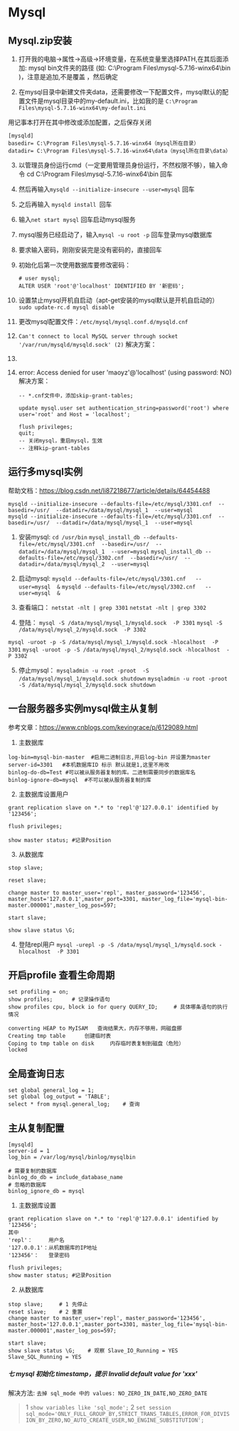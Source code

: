 # Mysql
## Mysql.zip安装

1.  打开我的电脑->属性->高级->环境变量，在系统变量里选择PATH,在其后面添加: mysql bin文件夹的路径 (如: C:\Program Files\mysql-5.7.16-winx64\bin )，注意是追加,不是覆盖 ，然后确定


2.  在mysql目录中新建文件夹data，还需要修改一下配置文件，mysql默认的配置文件是mysql目录中的my-default.ini，比如我的是
`C:\Program Files\mysql-5.7.16-winx64\my-default.ini`

用记事本打开在其中修改或添加配置，之后保存关闭
```
[mysqld]
basedir= C:\Program Files\mysql-5.7.16-winx64（mysql所在目录）
datadir= C:\Program Files\mysql-5.7.16-winx64\data（mysql所在目录\data）
```

3.  以管理员身份运行cmd（一定要用管理员身份运行，不然权限不够），输入命令 cd C:\Program Files\mysql-5.7.16-winx64\bin  回车

4.  然后再输入`mysqld --initialize-insecure --user=mysql` 回车

5.  之后再输入 `mysqld install `回车

6.  输入`net start mysql` 回车启动mysql服务

7.  mysql服务已经启动了，输入`mysql -u root -p` 回车登录mysql数据库

8.  要求输入密码，刚刚安装完是没有密码的，直接回车

9.  初始化后第一次使用数据库要修改密码：
	```
	# user mysql;
	ALTER USER 'root'@'localhost' IDENTIFIED BY '新密码';
	```

10. 设置禁止mysql开机自启动（apt-get安装的mysql默认是开机自启动的）
	`sudo update-rc.d mysql disable`

11. 更改mysql配置文件：`/etc/mysql/mysql.conf.d/mysqld.cnf`

12. `Can't connect to local MySQL server through socket '/var/run/mysqld/mysqld.sock' (2)`
	解决方案：

13. 

14. error: Access denied for user 'maoyz'@'localhost' (using password: NO)
    解决方案：

    ```mysql
    -- *.cnf文件中，添加skip-grant-tables;
    
    update mysql.user set authentication_string=password('root') where user='root' and Host = 'localhost';
    
    flush privileges;
    quit;
    -- 关闭mysql，重启mysql，生效
    -- 注释kip-grant-tables
    ```


## 运行多mysql实例

帮助文档：https://blog.csdn.net/li87218677/article/details/64454488

```mysql
mysqld --initialize-insecure --defaults-file=/etc/mysql/3301.cnf  --basedir=/usr/  --datadir=/data/mysql/mysql_1  --user=mysql
mysqld --initialize-insecure --defaults-file=/etc/mysql/3301.cnf  --basedir=/usr/  --datadir=/data/mysql/mysql_1  --user=mysql
```

1. 安装mysql:
`cd /usr/bin`
`mysql_install_db --defaults-file=/etc/mysql/3301.cnf  --basedir=/usr/  --datadir=/data/mysql/mysql_1  --user=mysql`
`mysql_install_db --defaults-file=/etc/mysql/3302.cnf  --basedir=/usr/  --datadir=/data/mysql/mysql_2  --user=mysql`

2. 启动mysql:
`mysqld --defaults-file=/etc/mysql/3301.cnf   --user=mysql  &`
`mysqld --defaults-file=/etc/mysql/3302.cnf   --user=mysql  &`

3. 查看端口：
`netstat -nlt | grep 3301`
`netstat -nlt | grep 3302`

4. 登陆：
`mysql -S /data/mysql/mysql_1/mysqld.sock  -P 3301`
`mysql -S /data/mysql/mysql_2/mysqld.sock  -P 3302`

`mysql -uroot -p -S /data/mysql/mysql_1/mysqld.sock -hlocalhost  -P 3301`
`mysql -uroot -p -S /data/mysql/mysql_2/mysqld.sock -hlocalhost  -P 3302`

5. 停止mysql：
`mysqladmin -u root -proot  -S /data/mysql/mysql_1/mysqld.sock shutdown`
`mysqladmin -u root -proot  -S /data/mysql/mysql_2/mysqld.sock shutdown`


## 一台服务器多实例mysql做主从复制

参考文章：https://www.cnblogs.com/kevingrace/p/6129089.html

1.	主数据库
```mysql
log-bin=mysql-bin-master  #启用二进制日志,开启log-bin 并设置为master
server-id=3301   #本机数据库ID 标示 默认就是1,这里不用改
binlog-do-db=Test #可以被从服务器复制的库。二进制需要同步的数据库名
binlog-ignore-db=mysql  #不可以被从服务器复制的库
```

2. 主数据库设置用户
```mysql
grant replication slave on *.* to 'repl'@'127.0.0.1' identified by '123456';

flush privileges;

show master status;	#记录Position
```

3. 从数据库
```mysql
stop slave;

reset slave;

change master to master_user='repl', master_password='123456', master_host='127.0.0.1',master_port=3301, master_log_file='mysql-bin-master.000001',master_log_pos=597;

start slave;

show slave status \G;
```

4. 登陆repl用户
`mysql -urepl -p -S /data/mysql/mysql_1/mysqld.sock -hlocalhost  -P 3301`

## 开启profile 查看生命周期
```mysql
set profiling = on;
show profiles;		# 记录操作语句
show profiles cpu, block io for query QUERY_ID;		# 具体哪条语句的执行情况

converting HEAP to MyISAM	查询结果大，内存不够用，网磁盘挪
Creating tmp table		创建临时表
Coping to tmp table on disk		内存临时表复制到磁盘（危险）      
locked
```

## 全局查询日志
```mysql
set global general_log = 1;
set global log_output = 'TABLE';
select * from mysql.general_log;	# 查询
```

## 主从复制配置
```mysql
[mysqld]
server-id = 1
log_bin = /var/log/mysql/binlog/mysqlbin

# 需要复制的数据库
binlog_do_db = include_database_name
# 忽略的数据库
binlog_ignore_db = mysql
```


1. 主数据库设置
```mysql
grant replication slave on *.* to 'repl'@'127.0.0.1' identified by '123456';
其中
'repl'：     用户名
'127.0.0.1'：从机数据库的IP地址
'123456'：   登录密码

flush privileges;
show master status;	#记录Position
```


2. 从数据库
```mysql
stop slave;		# 1 先停止
reset slave;	# 2 重置
change master to master_user='repl', master_password='123456', master_host='127.0.0.1',master_port=3301, master_log_file='mysql-bin-master.000001',master_log_pos=597;

start slave;
show slave status \G;    # 观察 Slave_IO_Running = YES   Slave_SQL_Running = YES
```

##### 七 mysql 初始化 timestamp，提示 Invalid default value for 'xxx'
解决方法: `去掉 sql_mode 中的 values: NO_ZERO_IN_DATE,NO_ZERO_DATE`

>1 `show variables like 'sql_mode';`
>2 `set session`
   `sql_mode='ONLY_FULL_GROUP_BY,STRICT_TRANS_TABLES,ERROR_FOR_DIVISION_BY_ZERO,NO_AUTO_CREATE_USER,NO_ENGINE_SUBSTITUTION';`